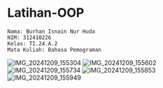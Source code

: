 # Latihan-OOP

    Nama: Burhan Isnain Nur Huda
    NIM: 312410226
    Kelas: TI.24.A.2
    Mata Kuliah: Bahasa Pemograman

![IMG_20241209_155304](https://github.com/user-attachments/assets/680a67c4-ca88-4607-a62a-77eb235fa18e)
![IMG_20241209_155602](https://github.com/user-attachments/assets/63886b0b-e788-4b1b-9632-b744ab237d7f)
![IMG_20241209_155734](https://github.com/user-attachments/assets/f309cd5c-df66-4ee6-bc7a-46a7eb527acd)
![IMG_20241209_155853](https://github.com/user-attachments/assets/fb4c8ddd-3a7d-48de-bbd6-f35a83b743b5)
![IMG_20241209_155949](https://github.com/user-attachments/assets/6197376b-4b15-4dbe-8048-683fc982d692)
